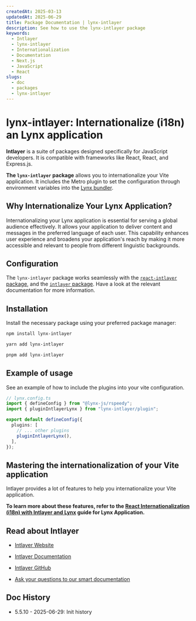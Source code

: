 ```yaml
---
createdAt: 2025-03-13
updatedAt: 2025-06-29
title: Package Documentation | lynx-intlayer
description: See how to use the lynx-intlayer package
keywords:
  - Intlayer
  - lynx-intlayer
  - Internationalization
  - Documentation
  - Next.js
  - JavaScript
  - React
slugs:
  - doc
  - packages
  - lynx-intlayer
---
```


# lynx-intlayer: Internationalize (i18n) an Lynx application

**Intlayer** is a suite of packages designed specifically for JavaScript developers. It is compatible with frameworks like React, React, and Express.js.

**The `lynx-intlayer` package** allows you to internationalize your Vite application. It includes the Metro plugin to set the configuration through environment variables into the [Lynx bundler](https://lynxjs.org/index.html).

## Why Internationalize Your Lynx Application?

Internationalizing your Lynx application is essential for serving a global audience effectively. It allows your application to deliver content and messages in the preferred language of each user. This capability enhances user experience and broadens your application's reach by making it more accessible and relevant to people from different linguistic backgrounds.

## Configuration

The `lynx-intlayer` package works seamlessly with the [`react-intlayer` package](https://github.com/aymericzip/intlayer/blob/main/docs/docs/en/packages/react-intlayer/index.md), and the [`intlayer` package](https://github.com/aymericzip/intlayer/blob/main/docs/docs/en/packages/intlayer/index.md). Have a look at the relevant documentation for more information.

## Installation

Install the necessary package using your preferred package manager:

```bash packageManager="npm"
npm install lynx-intlayer
```

```bash packageManager="yarn"
yarn add lynx-intlayer
```

```bash packageManager="pnpm"
pnpm add lynx-intlayer
```

## Example of usage

See an example of how to include the plugins into your vite configuration.

```ts
// lynx.config.ts
import { defineConfig } from "@lynx-js/rspeedy";
import { pluginIntlayerLynx } from "lynx-intlayer/plugin";

export default defineConfig({
  plugins: [
    // ... other plugins
    pluginIntlayerLynx(),
  ],
});
```

## Mastering the internationalization of your Vite application

Intlayer provides a lot of features to help you internationalize your Vite application.

**To learn more about these features, refer to the [React Internationalization (i18n) with Intlayer and Lynx](https://github.com/aymericzip/intlayer/blob/main/docs/docs/en/intlayer_with_lynx+react.md) guide for Lynx Application.**

## Read about Intlayer

- [Intlayer Website](https://intlayer.org)
- [Intlayer Documentation](https://intlayer.org/doc)
- [Intlayer GitHub](https://github.com/aymericzip/intlayer)

- [Ask your questions to our smart documentation](https://intlayer.org/doc/chat)

## Doc History

- 5.5.10 - 2025-06-29: Init history
